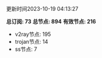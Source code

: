 更新时间2023-10-19 04:13:27

**总订阅: 73**
**总节点: 894**
**有效节点: 216**
- v2ray节点: 195
- trojan节点: 14
- ss节点: 7
